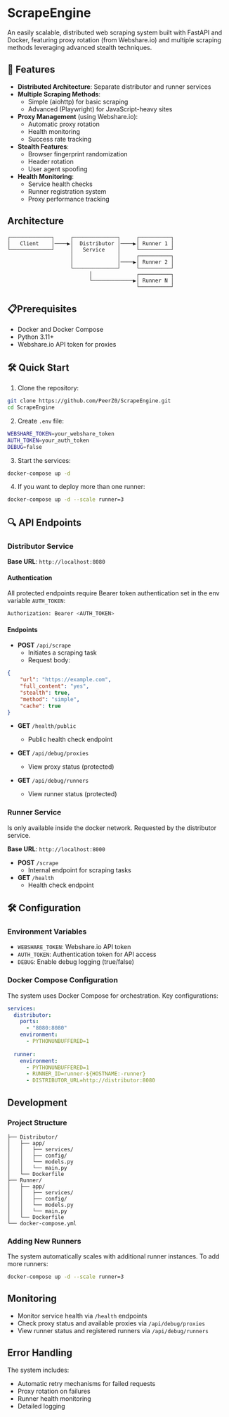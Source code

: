 # ScrapeEngine

An easily scalable, distributed web scraping system built with FastAPI and Docker, featuring proxy rotation (from Webshare.io) and multiple scraping methods leveraging advanced stealth techniques.

## 🚀 Features

- **Distributed Architecture**: Separate distributor and runner services
- **Multiple Scraping Methods**: 
  - Simple (aiohttp) for basic scraping
  - Advanced (Playwright) for JavaScript-heavy sites
- **Proxy Management** (using Webshare.io):
  - Automatic proxy rotation
  - Health monitoring
  - Success rate tracking
- **Stealth Features**:
  - Browser fingerprint randomization
  - Header rotation
  - User agent spoofing
- **Health Monitoring**:
  - Service health checks
  - Runner registration system
  - Proxy performance tracking

## Architecture

```
┌─────────────┐     ┌──────────────┐     ┌──────────┐
│   Client    │────▶│  Distributor │────▶│ Runner 1 │
└─────────────┘     │   Service    │     └──────────┘
                    │              │     ┌──────────┐
                    │              │────▶│ Runner 2 │
                    └──────────────┘     └──────────┘
                          │              ┌──────────┐
                          └─────────────▶│ Runner N │
                                         └──────────┘
```

## 📋Prerequisites

- Docker and Docker Compose
- Python 3.11+
- Webshare.io API token for proxies

## 🛠️ Quick Start

1. Clone the repository:
```bash
git clone https://github.com/PeerZ0/ScrapeEngine.git
cd ScrapeEngine
```

2. Create `.env` file:
```bash
WEBSHARE_TOKEN=your_webshare_token
AUTH_TOKEN=your_auth_token
DEBUG=false
```

3. Start the services:
```bash
docker-compose up -d
```

4. If you want to deploy more than one runner:
```bash
docker-compose up -d --scale runner=3
```

## 🔍 API Endpoints

### Distributor Service

**Base URL**: `http://localhost:8080`

#### Authentication
All protected endpoints require Bearer token authentication set in the env variable `AUTH_TOKEN`:
```bash
Authorization: Bearer <AUTH_TOKEN>
```

#### Endpoints

- **POST** `/api/scrape`
  - Initiates a scraping task
  - Request body:
```json
{
    "url": "https://example.com",
    "full_content": "yes",
    "stealth": true,
    "method": "simple",
    "cache": true
}
```

- **GET** `/health/public`
  - Public health check endpoint

- **GET** `/api/debug/proxies`
  - View proxy status (protected)

- **GET** `/api/debug/runners`
  - View runner status (protected)

### Runner Service
Is only available inside the docker network. Requested by the distributor service.

**Base URL**: `http://localhost:8000`

- **POST** `/scrape`
  - Internal endpoint for scraping tasks
- **GET** `/health`
  - Health check endpoint

## 🛠️ Configuration

### Environment Variables

- `WEBSHARE_TOKEN`: Webshare.io API token
- `AUTH_TOKEN`: Authentication token for API access
- `DEBUG`: Enable debug logging (true/false)

### Docker Compose Configuration

The system uses Docker Compose for orchestration. Key configurations:

```yaml
services:
  distributor:
    ports:
      - "8080:8080"
    environment:
      - PYTHONUNBUFFERED=1
    
  runner:
    environment:
      - PYTHONUNBUFFERED=1
      - RUNNER_ID=runner-${HOSTNAME:-runner}
      - DISTRIBUTOR_URL=http://distributor:8080
```

## Development

### Project Structure

```
├── Distributor/
│   ├── app/
│   │   ├── services/
│   │   ├── config/
│   │   └── models.py
│   │   └── main.py
│   └── Dockerfile
├── Runner/
│   ├── app/
│   │   ├── services/
│   │   ├── config/
│   │   └── models.py
│   │   └── main.py
│   └── Dockerfile
└── docker-compose.yml
```

### Adding New Runners

The system automatically scales with additional runner instances. To add more runners:

```bash
docker-compose up -d --scale runner=3
```

## Monitoring

- Monitor service health via `/health` endpoints
- Check proxy status and available proxies via `/api/debug/proxies`
- View runner status and registered runners via `/api/debug/runners`

## Error Handling

The system includes:
- Automatic retry mechanisms for failed requests
- Proxy rotation on failures
- Runner health monitoring
- Detailed logging
